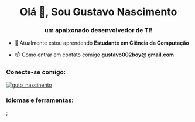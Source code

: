 <h1 align="center">Olá 👋, Sou Gustavo Nascimento</h1>
<h3 align="center">um apaixonado desenvolvedor de TI!</h3>

- 🌱 Atualmente estou aprendendo **Estudante em Ciência da Computação**

- 📫 Como entrar em contato comigo **gustavo002boy@ gmail.com**

<h3 align="left">Conecte-se comigo:</h3>
<p align=" esquerda">
<a href="https://instagram.com/guto_nascinento" alvo="em branco"><img alinhar="centro" src="https://raw.githubusercontent.com/rahuldkjain/github-profile-readme-generator/master/src/images/icons/Social/instagram.svg" alt="guto_nascinento" altura="30" largura="40" /></a>
</p>

<h3 align="left">Idiomas e ferramentas:</h3> ;
<p align="esquerda"> <a href="https://angular.io" alvo="_em branco" rel="noreferrer" <img src="https://angular.io/assets/images/logos/angular/angular.svg" alt="angular" largura="40" altura="40"/> </a> <a href="https://www.cprogramming.com/" alvo="_em branco" rel="noreferrer" <img src="https://raw.githubusercontent.com/devicons/devicon/master/icons/c/c-original.svg" alt="c" largura="40" altura="40"/> </a> <a href="https://www.w3schools.com/css/" alvo="_em branco" rel="noreferrer" <img src="https://raw.githubusercontent.com/devicons/devicon/master/icons/css3/css3-original-wordmark.svg" alt="css3" largura="40" altura="40"/> </a> <a href="https://www.w3.org/html/" alvo="_em branco" rel="noreferrer" <img src="https://raw.githubusercontent.com/devicons/devicon/master/icons/html5/html5-original-wordmark.svg" alt="html5" largura="40" altura="40"/> </a> <a href="https://www.java.com" alvo="_em branco" rel="noreferrer" <img src="https://raw.githubusercontent.com/devicons/devicon/master/icons/java/java-original.svg" alt="java" largura="40" altura="40"/> </a> <a href="https://developer.mozilla.org/en-US/docs/Web/JavaScript" alvo="_em branco" rel="noreferrer" <img src="https://raw.githubusercontent.com/devicons/devicon/master/icons/javascript/javascript-original.svg" alt="javascript" largura="40" altura="40"/> </a> <a href="https://www.mysql.com/" alvo="_em branco" rel="noreferrer" <img src="https://raw.githubusercontent.com/devicons/devicon/master/icons/mysql/mysql-original-wordmark.svg" alt="mysql" largura="40" altura="40"/> </a> </p>
